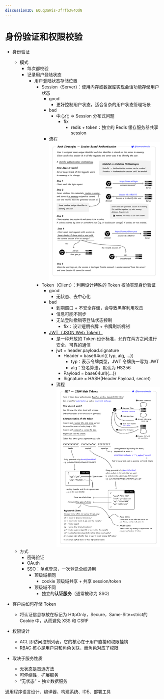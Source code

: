 ```yaml
---
discussionID: EQuq3aWis-3frfb3v4QdN
---
```

# 身份验证和权限校验

- 身份验证
  - 模式
    - 每次都校验
    - 记录用户登陆状态
      - 用户登陆状态存储位置
        - Session（Server）：使用内存或数据库实现会话功能存储用户状态
          - good
            - 更好控制用户状态，适合复杂的用户状态管理场景
          - bad
            - 中心化 => Session 分布式问题
              - fix
                - redis + token：独立的 Redis 缓存服务器共享 session
          - 流程 ![图 1](./images/400e1b1b80abb1fbb968eab089afff0de93efb9623b9a5490787010e9ae54409.png)  
        - Token（Client）：利用设计特殊的 Token 校验实现身份验证
          - good
            - 无状态、去中心化
          - bad
            - 到期窗口 + 不安全存储，会导致黑客利用攻击
            - 信息可能不同步
            - 无法登陆撤销等登陆状态控制
              - fix：设计短期令牌 + 令牌刷新机制
          - [JWT（JSON Web Token）](https://jwt.io/)
            - 是一种开放的 Token 设计标准，允许在两方之间进行安全、可靠的通信
            - jwt = header.payload.signature
              - Header = base64url({ typ, alg, ...})
                - typ：表示令牌类型，JWT 令牌统一写为 JWT
                - alg：签名算法，默认为 HS256
              - Payload = base64url({...})
              - Signature = HASH(Header.Payload, secret)
            - 流程 ![图 2](./images/19e935a4fd0215fbb9e468ee9b26dc8bbe4b134597ac33b3fce4923bb0f5f602.png)  
  - 方式
    - 密码验证
    - OAuth
    - SSO：单点登录，一次登录全线通用
      - 顶级域相同
        - cookie 顶级域共享 + 共享 session/token
      - 顶级域不同
        - 独立的**认证服务**（通常被称为 SSO）
- 客户端如何存储 Token
  - 将认证信息存放在标记为 HttpOnly，Secure，Same-Site=strict的 Cookie 中，从而避免 XSS 和 CSRF
- 权限设计
  - ACL 即访问控制列表，它的核心在于用户直接和权限挂钩
  - RBAC 核心是用户只和角色关联，而角色对应了权限




- 取决于服务性质
  - 无状态是首选方法
  - 可伸缩性，扩展服务
  - “无状态” + 独立数据服务

通用程序语言设计、编译器、构建系统、IDE、部署工具
